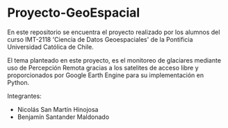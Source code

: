 # Proyecto-GeoEspacial

En este repositorio se encuentra el proyecto realizado por los alumnos del curso IMT-2118 'Ciencia de Datos Geoespaciales' de la Pontificia Universidad Católica de Chile. 

El tema planteado en este proyecto, es el monitoreo de glaciares mediante uso de Percepción Remota gracias a los satelites de acceso libre y proporcionados por Google Earth Engine para su implementación en Python.

Integrantes: 
  - Nicolás San Martín Hinojosa
  - Benjamín Santander Maldonado
